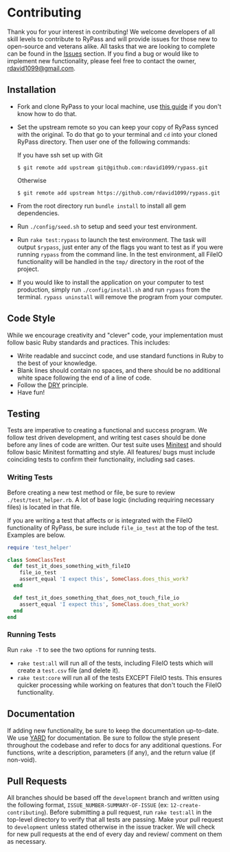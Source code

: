 # Contributing

Thank you for your interest in contributing! We welcome developers of all skill levels to contribute to RyPass and will provide issues for those new to open-source and veterans alike. All tasks that we are looking to complete can be found in the [Issues](https://github.com/rdavid1099/rypass/issues) section. If you find a bug or would like to implement new functionality, please feel free to contact the owner, [rdavid1099@gmail.com](mailto:rdavid1099@gmail.com).

## Installation

- Fork and clone RyPass to your local machine, use [this guide](https://help.github.com/articles/fork-a-repo/) if you don't know how to do that.
- Set the upstream remote so you can keep your copy of RyPass synced with the original. To do that go to your terminal and `cd` into your cloned RyPass directory. Then user one of the following commands:

   If you have ssh set up with Git
   ```
   $ git remote add upstream git@github.com:rdavid1099/rypass.git
   ```
   Otherwise
   ```
   $ git remote add upstream https://github.com/rdavid1099/rypass.git
   ```

- From the root directory run `bundle install` to install all gem dependencies.
- Run `./config/seed.sh` to setup and seed your test environment.
- Run `rake test:rypass` to launch the test environment. The task will output `$rypass`, just enter any of the flags you want to test as if you were running `rypass` from the command line. In the test environment, all FileIO functionality will be handled in the `tmp/` directory in the root of the project.
- If you would like to install the application on your computer to test production, simply run `./config/install.sh` and run `rypass` from the terminal. `rypass uninstall` will remove the program from your computer.

## Code Style

While we encourage creativity and "clever" code, your implementation must follow basic Ruby standards and practices. This includes:

- Write readable and succinct code, and use standard functions in Ruby to the best of your knowledge.
- Blank lines should contain no spaces, and there should be no additional white space following the end of a line of code.
- Follow the [DRY](https://en.wikipedia.org/wiki/Don%27t_repeat_yourself) principle.
- Have fun!

## Testing

Tests are imperative to creating a functional and success program. We follow test driven development, and writing test cases should be done before any lines of code are written. Our test suite uses [Minitest](http://ruby-doc.org/stdlib-2.0.0/libdoc/minitest/rdoc/MiniTest.html) and should follow basic Minitest formatting and style. All features/ bugs must include coinciding tests to confirm their functionality, including sad cases.

### Writing Tests

Before creating a new test method or file, be sure to review `./test/test_helper.rb`. A lot of base logic (including requiring necessary files) is located in that file.

If you are writing a test that affects or is integrated with the FileIO functionality of RyPass, be sure include `file_io_test` at the top of the test. Examples are below.

```ruby
require 'test_helper'

class SomeClassTest
  def test_it_does_something_with_fileIO
    file_io_test
    assert_equal 'I expect this', SomeClass.does_this_work?
  end

  def test_it_does_something_that_does_not_touch_file_io
    assert_equal 'I expect this', SomeClass.does_that_work?
  end
end
```

### Running Tests

Run `rake -T` to see the two options for running tests.
- `rake test:all` will run all of the tests, including FileIO tests which will create a `test.csv` file (and delete it).
- `rake test:core` will run all of the tests EXCEPT FileIO tests. This ensures quicker processing while working on features that don't touch the FileIO functionality.

## Documentation

If adding new functionality, be sure to keep the documentation up-to-date. We use [YARD](http://yardoc.org/) for documentation. Be sure to follow the style present throughout the codebase and refer to docs for any additional questions. For functions, write a description, parameters (if any), and the return value (if non-void).

## Pull Requests

All branches should be based off the `development` branch and written using the following format, `ISSUE_NUMBER-SUMMARY-OF-ISSUE` (ex: `12-create-contributing`). Before submitting a pull request, run `rake test:all` in the top-level directory to verify that all tests are passing. Make your pull request to `development` unless stated otherwise in the issue tracker. We will check for new pull requests at the end of every day and review/ comment on them as necessary.
